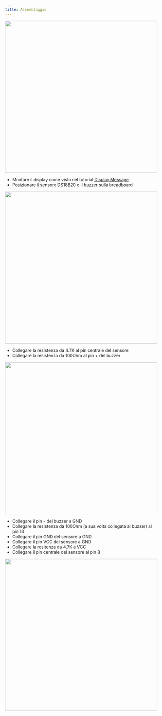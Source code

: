 ```yaml
---
title: Assemblaggio
---
```


<img src="http://projects.ebmstore.it/images/display-temperature-buzzer/display_temperature_buzzer.png" alt="" style="width: 500px;"/>

  * Montare il display come visto nel tutorial [Display Message](/projects/display-message)
  * Posizionare il sensore DS18B20 e il buzzer sulla breadboard

<img src="http://projects.ebmstore.it/images/display-temperature-buzzer/1.jpg" alt="" style="width: 500px;"/>

  * Collegare la resistenza da 4.7K al pin centrale del sensore
  * Collegare la resistenza da 100Ohm al pin + del buzzer

<img src="http://projects.ebmstore.it/images/display-temperature-buzzer/2.jpg" alt="" style="width: 500px;"/>

  * Collegare il pin - del buzzer a GND
  * Collegare la resistenza da 100Ohm (a sua volta collegata al buzzer) al pin 13
  * Collegare il pin GND del sensore a GND
  * Collegare il pin VCC del sensore a GND
  * Collegare la resitenza da 4.7K a VCC
  * Collegare il pin centrale del sensore al pin 8

<img src="http://projects.ebmstore.it/images/display-temperature-buzzer/3.jpg" alt="" style="width: 500px;"/>